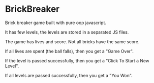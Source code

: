 # BrickBreaker

Brick breaker game built with pure oop javascript.

It has few levels, the levels are stored in a separated JS files.

The game has lives and score. Not all bricks have the same score.

If all lives are spent (the ball falls), then you get a "Game Over".

If the level is passed successfully, then you get a "Click To Start a New Level".

If all levels are passed successfully, then you get a "You Won".
